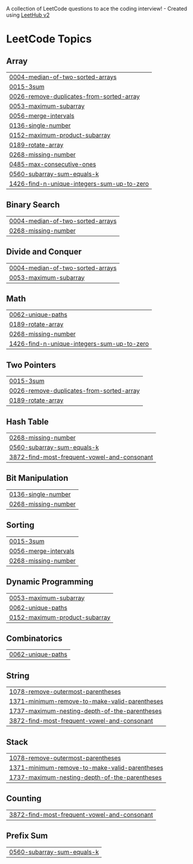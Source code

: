 A collection of LeetCode questions to ace the coding interview! - Created using [LeetHub v2](https://github.com/arunbhardwaj/LeetHub-2.0)
<!---LeetCode Topics Start-->
# LeetCode Topics
## Array
|  |
| ------- |
| [0004-median-of-two-sorted-arrays](https://github.com/revanth2805r/LeetCode-Daily/tree/master/0004-median-of-two-sorted-arrays) |
| [0015-3sum](https://github.com/revanth2805r/LeetCode-Daily/tree/master/0015-3sum) |
| [0026-remove-duplicates-from-sorted-array](https://github.com/revanth2805r/LeetCode-Daily/tree/master/0026-remove-duplicates-from-sorted-array) |
| [0053-maximum-subarray](https://github.com/revanth2805r/LeetCode-Daily/tree/master/0053-maximum-subarray) |
| [0056-merge-intervals](https://github.com/revanth2805r/LeetCode-Daily/tree/master/0056-merge-intervals) |
| [0136-single-number](https://github.com/revanth2805r/LeetCode-Daily/tree/master/0136-single-number) |
| [0152-maximum-product-subarray](https://github.com/revanth2805r/LeetCode-Daily/tree/master/0152-maximum-product-subarray) |
| [0189-rotate-array](https://github.com/revanth2805r/LeetCode-Daily/tree/master/0189-rotate-array) |
| [0268-missing-number](https://github.com/revanth2805r/LeetCode-Daily/tree/master/0268-missing-number) |
| [0485-max-consecutive-ones](https://github.com/revanth2805r/LeetCode-Daily/tree/master/0485-max-consecutive-ones) |
| [0560-subarray-sum-equals-k](https://github.com/revanth2805r/LeetCode-Daily/tree/master/0560-subarray-sum-equals-k) |
| [1426-find-n-unique-integers-sum-up-to-zero](https://github.com/revanth2805r/LeetCode-Daily/tree/master/1426-find-n-unique-integers-sum-up-to-zero) |
## Binary Search
|  |
| ------- |
| [0004-median-of-two-sorted-arrays](https://github.com/revanth2805r/LeetCode-Daily/tree/master/0004-median-of-two-sorted-arrays) |
| [0268-missing-number](https://github.com/revanth2805r/LeetCode-Daily/tree/master/0268-missing-number) |
## Divide and Conquer
|  |
| ------- |
| [0004-median-of-two-sorted-arrays](https://github.com/revanth2805r/LeetCode-Daily/tree/master/0004-median-of-two-sorted-arrays) |
| [0053-maximum-subarray](https://github.com/revanth2805r/LeetCode-Daily/tree/master/0053-maximum-subarray) |
## Math
|  |
| ------- |
| [0062-unique-paths](https://github.com/revanth2805r/LeetCode-Daily/tree/master/0062-unique-paths) |
| [0189-rotate-array](https://github.com/revanth2805r/LeetCode-Daily/tree/master/0189-rotate-array) |
| [0268-missing-number](https://github.com/revanth2805r/LeetCode-Daily/tree/master/0268-missing-number) |
| [1426-find-n-unique-integers-sum-up-to-zero](https://github.com/revanth2805r/LeetCode-Daily/tree/master/1426-find-n-unique-integers-sum-up-to-zero) |
## Two Pointers
|  |
| ------- |
| [0015-3sum](https://github.com/revanth2805r/LeetCode-Daily/tree/master/0015-3sum) |
| [0026-remove-duplicates-from-sorted-array](https://github.com/revanth2805r/LeetCode-Daily/tree/master/0026-remove-duplicates-from-sorted-array) |
| [0189-rotate-array](https://github.com/revanth2805r/LeetCode-Daily/tree/master/0189-rotate-array) |
## Hash Table
|  |
| ------- |
| [0268-missing-number](https://github.com/revanth2805r/LeetCode-Daily/tree/master/0268-missing-number) |
| [0560-subarray-sum-equals-k](https://github.com/revanth2805r/LeetCode-Daily/tree/master/0560-subarray-sum-equals-k) |
| [3872-find-most-frequent-vowel-and-consonant](https://github.com/revanth2805r/LeetCode-Daily/tree/master/3872-find-most-frequent-vowel-and-consonant) |
## Bit Manipulation
|  |
| ------- |
| [0136-single-number](https://github.com/revanth2805r/LeetCode-Daily/tree/master/0136-single-number) |
| [0268-missing-number](https://github.com/revanth2805r/LeetCode-Daily/tree/master/0268-missing-number) |
## Sorting
|  |
| ------- |
| [0015-3sum](https://github.com/revanth2805r/LeetCode-Daily/tree/master/0015-3sum) |
| [0056-merge-intervals](https://github.com/revanth2805r/LeetCode-Daily/tree/master/0056-merge-intervals) |
| [0268-missing-number](https://github.com/revanth2805r/LeetCode-Daily/tree/master/0268-missing-number) |
## Dynamic Programming
|  |
| ------- |
| [0053-maximum-subarray](https://github.com/revanth2805r/LeetCode-Daily/tree/master/0053-maximum-subarray) |
| [0062-unique-paths](https://github.com/revanth2805r/LeetCode-Daily/tree/master/0062-unique-paths) |
| [0152-maximum-product-subarray](https://github.com/revanth2805r/LeetCode-Daily/tree/master/0152-maximum-product-subarray) |
## Combinatorics
|  |
| ------- |
| [0062-unique-paths](https://github.com/revanth2805r/LeetCode-Daily/tree/master/0062-unique-paths) |
## String
|  |
| ------- |
| [1078-remove-outermost-parentheses](https://github.com/revanth2805r/LeetCode-Daily/tree/master/1078-remove-outermost-parentheses) |
| [1371-minimum-remove-to-make-valid-parentheses](https://github.com/revanth2805r/LeetCode-Daily/tree/master/1371-minimum-remove-to-make-valid-parentheses) |
| [1737-maximum-nesting-depth-of-the-parentheses](https://github.com/revanth2805r/LeetCode-Daily/tree/master/1737-maximum-nesting-depth-of-the-parentheses) |
| [3872-find-most-frequent-vowel-and-consonant](https://github.com/revanth2805r/LeetCode-Daily/tree/master/3872-find-most-frequent-vowel-and-consonant) |
## Stack
|  |
| ------- |
| [1078-remove-outermost-parentheses](https://github.com/revanth2805r/LeetCode-Daily/tree/master/1078-remove-outermost-parentheses) |
| [1371-minimum-remove-to-make-valid-parentheses](https://github.com/revanth2805r/LeetCode-Daily/tree/master/1371-minimum-remove-to-make-valid-parentheses) |
| [1737-maximum-nesting-depth-of-the-parentheses](https://github.com/revanth2805r/LeetCode-Daily/tree/master/1737-maximum-nesting-depth-of-the-parentheses) |
## Counting
|  |
| ------- |
| [3872-find-most-frequent-vowel-and-consonant](https://github.com/revanth2805r/LeetCode-Daily/tree/master/3872-find-most-frequent-vowel-and-consonant) |
## Prefix Sum
|  |
| ------- |
| [0560-subarray-sum-equals-k](https://github.com/revanth2805r/LeetCode-Daily/tree/master/0560-subarray-sum-equals-k) |
<!---LeetCode Topics End-->